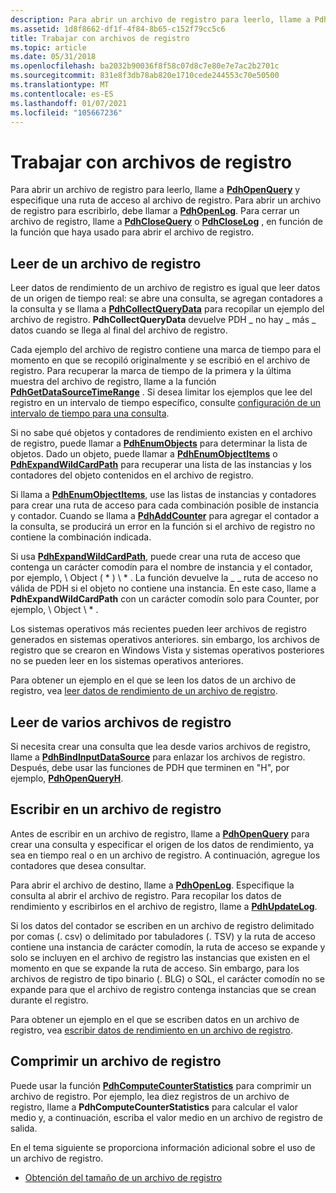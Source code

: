 ```yaml
---
description: Para abrir un archivo de registro para leerlo, llame a PdhOpenQuery y especifique una ruta de acceso al archivo de registro.
ms.assetid: 1d8f8662-df1f-4f84-8b65-c152f79cc5c6
title: Trabajar con archivos de registro
ms.topic: article
ms.date: 05/31/2018
ms.openlocfilehash: ba2032b90036f8f58c07d8c7e80e7e7ac2b2701c
ms.sourcegitcommit: 831e8f3db78ab820e1710cede244553c70e50500
ms.translationtype: MT
ms.contentlocale: es-ES
ms.lasthandoff: 01/07/2021
ms.locfileid: "105667236"
---
```

# <a name="working-with-log-files"></a>Trabajar con archivos de registro

Para abrir un archivo de registro para leerlo, llame a [**PdhOpenQuery**](/windows/desktop/api/Pdh/nf-pdh-pdhopenquerya) y especifique una ruta de acceso al archivo de registro. Para abrir un archivo de registro para escribirlo, debe llamar a [**PdhOpenLog**](/windows/desktop/api/Pdh/nf-pdh-pdhopenloga). Para cerrar un archivo de registro, llame a [**PdhCloseQuery**](/windows/desktop/api/Pdh/nf-pdh-pdhclosequery) o [**PdhCloseLog**](/windows/desktop/api/Pdh/nf-pdh-pdhcloselog) , en función de la función que haya usado para abrir el archivo de registro.

## <a name="reading-from-a-log-file"></a>Leer de un archivo de registro

Leer datos de rendimiento de un archivo de registro es igual que leer datos de un origen de tiempo real: se abre una consulta, se agregan contadores a la consulta y se llama a [**PdhCollectQueryData**](/windows/desktop/api/Pdh/nf-pdh-pdhcollectquerydata) para recopilar un ejemplo del archivo de registro. **PdhCollectQueryData** devuelve PDH \_ no hay \_ más \_ datos cuando se llega al final del archivo de registro.

Cada ejemplo del archivo de registro contiene una marca de tiempo para el momento en que se recopiló originalmente y se escribió en el archivo de registro. Para recuperar la marca de tiempo de la primera y la última muestra del archivo de registro, llame a la función [**PdhGetDataSourceTimeRange**](/windows/desktop/api/Pdh/nf-pdh-pdhgetdatasourcetimerangea) . Si desea limitar los ejemplos que lee del registro en un intervalo de tiempo específico, consulte [configuración de un intervalo de tiempo para una consulta](setting-a-time-range-for-a-query.md).

Si no sabe qué objetos y contadores de rendimiento existen en el archivo de registro, puede llamar a [**PdhEnumObjects**](/windows/desktop/api/Pdh/nf-pdh-pdhenumobjectsa) para determinar la lista de objetos. Dado un objeto, puede llamar a [**PdhEnumObjectItems**](/windows/desktop/api/Pdh/nf-pdh-pdhenumobjectitemsa) o [**PdhExpandWildCardPath**](/windows/desktop/api/Pdh/nf-pdh-pdhexpandwildcardpatha) para recuperar una lista de las instancias y los contadores del objeto contenidos en el archivo de registro.

Si llama a [**PdhEnumObjectItems**](/windows/desktop/api/Pdh/nf-pdh-pdhenumobjectitemsa), use las listas de instancias y contadores para crear una ruta de acceso para cada combinación posible de instancia y contador. Cuando se llama a [**PdhAddCounter**](/windows/desktop/api/Pdh/nf-pdh-pdhaddcountera) para agregar el contador a la consulta, se producirá un error en la función si el archivo de registro no contiene la combinación indicada.

Si usa [**PdhExpandWildCardPath**](/windows/desktop/api/Pdh/nf-pdh-pdhexpandwildcardpatha), puede crear una ruta de acceso que contenga un carácter comodín para el nombre de instancia y el contador, por ejemplo, \\ Object ( \* ) \\ \* . La función devuelve la \_ \_ ruta de acceso no válida de PDH si el objeto no contiene una instancia. En este caso, llame a **PdhExpandWildCardPath** con un carácter comodín solo para Counter, por ejemplo, \\ Object \\ \* .

Los sistemas operativos más recientes pueden leer archivos de registro generados en sistemas operativos anteriores. sin embargo, los archivos de registro que se crearon en Windows Vista y sistemas operativos posteriores no se pueden leer en los sistemas operativos anteriores.

Para obtener un ejemplo en el que se leen los datos de un archivo de registro, vea [leer datos de rendimiento de un archivo de registro](reading-performance-data-from-a-log-file.md).

## <a name="reading-from-multiple-log-files"></a>Leer de varios archivos de registro

Si necesita crear una consulta que lea desde varios archivos de registro, llame a [**PdhBindInputDataSource**](/windows/desktop/api/Pdh/nf-pdh-pdhbindinputdatasourcea) para enlazar los archivos de registro. Después, debe usar las funciones de PDH que terminen en "H", por ejemplo, [**PdhOpenQueryH**](/windows/desktop/api/Pdh/nf-pdh-pdhopenqueryh).

## <a name="writing-to-a-log-file"></a>Escribir en un archivo de registro

Antes de escribir en un archivo de registro, llame a [**PdhOpenQuery**](/windows/desktop/api/Pdh/nf-pdh-pdhopenquerya) para crear una consulta y especificar el origen de los datos de rendimiento, ya sea en tiempo real o en un archivo de registro. A continuación, agregue los contadores que desea consultar.

Para abrir el archivo de destino, llame a [**PdhOpenLog**](/windows/desktop/api/Pdh/nf-pdh-pdhopenloga). Especifique la consulta al abrir el archivo de registro. Para recopilar los datos de rendimiento y escribirlos en el archivo de registro, llame a [**PdhUpdateLog**](/windows/desktop/api/Pdh/nf-pdh-pdhupdateloga).

Si los datos del contador se escriben en un archivo de registro delimitado por comas (. csv) o delimitado por tabuladores (. TSV) y la ruta de acceso contiene una instancia de carácter comodín, la ruta de acceso se expande y solo se incluyen en el archivo de registro las instancias que existen en el momento en que se expande la ruta de acceso. Sin embargo, para los archivos de registro de tipo binario (. BLG) o SQL, el carácter comodín no se expande para que el archivo de registro contenga instancias que se crean durante el registro.

Para obtener un ejemplo en el que se escriben datos en un archivo de registro, vea [escribir datos de rendimiento en un archivo de registro](writing-performance-data-to-a-log-file.md).

## <a name="compressing-a-log-file"></a>Comprimir un archivo de registro

Puede usar la función [**PdhComputeCounterStatistics**](/windows/desktop/api/Pdh/nf-pdh-pdhcomputecounterstatistics) para comprimir un archivo de registro. Por ejemplo, lea diez registros de un archivo de registro, llame a **PdhComputeCounterStatistics** para calcular el valor medio y, a continuación, escriba el valor medio en un archivo de registro de salida.

En el tema siguiente se proporciona información adicional sobre el uso de un archivo de registro.

-   [Obtención del tamaño de un archivo de registro](getting-the-size-of-a-log-file.md)

 

 



